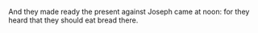 And they made ready the present against Joseph came at noon: for they heard that they should eat bread there.
